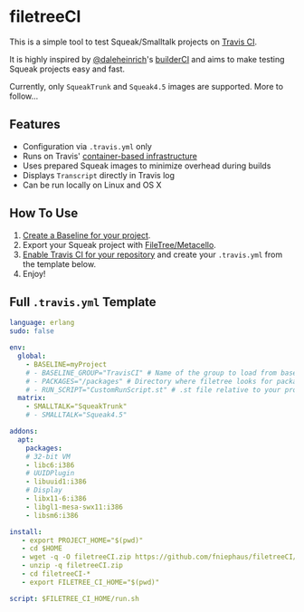 # filetreeCI
This is a simple tool to test Squeak/Smalltalk projects on [Travis CI][TravisCI].

It is highly inspired by [@daleheinrich][daleheinrich]'s [builderCI][builderCI] and aims to make testing Squeak projects easy and fast.

Currently, only `SqueakTrunk` and `Squeak4.5` images are supported. More to follow...


## Features
- Configuration via `.travis.yml` only
- Runs on Travis' [container-based infrastructure][cbi]
- Uses prepared Squeak images to minimize overhead during builds
- Displays `Transcript` directly in Travis log
- Can be run locally on Linux and OS X


## How To Use
1. [Create a Baseline for your project][baseline].
2. Export your Squeak project with [FileTree/Metacello][metacello].
3. [Enable Travis CI for your repository][TravisHowTo] and create your `.travis.yml` from the template below.
4. Enjoy!


## Full `.travis.yml` Template
```yml
language: erlang
sudo: false

env:
  global:
    - BASELINE=myProject
    # - BASELINE_GROUP="TravisCI" # Name of the group to load from baseline
    # - PACKAGES="/packages" # Directory where filetree looks for packages
    # - RUN_SCRIPT="CustomRunScript.st" # .st file relative to your project's root
  matrix:
    - SMALLTALK="SqueakTrunk"
    # - SMALLTALK="Squeak4.5"

addons:
  apt:
    packages:
    # 32-bit VM
    - libc6:i386
    # UUIDPlugin
    - libuuid1:i386
    # Display
    - libx11-6:i386
    - libgl1-mesa-swx11:i386
    - libsm6:i386

install:
   - export PROJECT_HOME="$(pwd)"
   - cd $HOME
   - wget -q -O filetreeCI.zip https://github.com/fniephaus/filetreeCI/archive/master.zip
   - unzip -q filetreeCI.zip
   - cd filetreeCI-*
   - export FILETREE_CI_HOME="$(pwd)"

script: $FILETREE_CI_HOME/run.sh
```

[TravisCI]: http://travis-ci.org/
[TravisHowTo]: http://docs.travis-ci.com/user/getting-started/#To-get-started-with-Travis-CI%3A
[daleheinrich]: https://github.com/dalehenrich
[builderCI]: https://github.com/dalehenrich/builderCI
[baseline]: https://github.com/dalehenrich/metacello-work/blob/master/docs/GettingStartedWithGitHub.md#create-baseline
[metacello]: https://github.com/dalehenrich/metacello-work
[cbi]: http://docs.travis-ci.com/user/workers/container-based-infrastructure/
